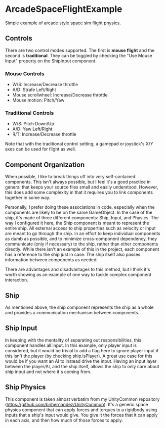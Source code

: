 # ArcadeSpaceFlightExample
Simple example of arcade style space sim flight physics.

## Controls

There are two control modes supported. The first is **mouse flight** and the second is **traditional**. They can be toggled by checking the "Use Mouse Input" property on the ShipInput component.

### Mouse Controls
- W/S: Increase/Decrease throttle
- A/D: Strafe Left/Right
- Mouse scrollwheel: Increase/Decrease throttle
- Mouse motion: Pitch/Yaw

### Traditional Controls
- W/S: Pitch Down/Up
- A/D: Yaw Left/Right
- R/T: Increase/Decrease throttle

Note that with the traditional control setting, a gamepad or joystick's X/Y axes can be used for flight as well.

## Component Organization

When possible, I like to break things off into very self-contained components. This isn't always possible, but I feel it's a good practice in general that keeps your source files small and easily understood. However, this does add some complexity in that it requires you to link components together in some way.

Personally, I prefer doing these associations in code, especially when the components are likely to be on the same GameObject. In the case of the ship, it's made of three different components: Ship, Input, and Physics. The way I configured it here, the Ship component is meant to represent the entire ship. All external access to ship properties such as velocity or input are meant to go through the ship. In an effort to keep individual components as dumb as possible, and to minimize cross-component dependency, they communicate (only if necessary) to the ship, rather than other components directly. While there isn't an example of this in the project, each component has a reference to the ship just in case. The ship itself also passes information between components as needed.

There are advantages and disadvantages to this method, but I think it's worth showing as an example of one way to tackle complex component interaction.

## Ship

As mentioned above, the ship component represents the ship as a whole and provides a communication mechanism between components.

## Ship Input

In keeping with the mentality of separating out responsibilities, this component handles all input. In this example, only player input is considered, but it would be trivial to add a flag here to ignore player input if this isn't the player (by checking ship.isPlayer). A great use case for this would be if you want an AI to instead drive the input. Having an input layer between the player/AI, and the ship itself, allows the ship to only care about ship input and not where it's coming from.

## Ship Physics

This component is taken almost verbatim from my UnityCommon repository (https://github.com/brihernandez/UnityCommon). It's a generic space physics component that can apply forces and torques to a rigidbody using inputs that a ship's input would give. You give it the forces that it can apply in each axis, and then how much of those forces to apply.